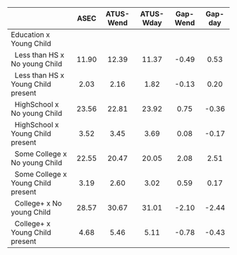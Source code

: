 
|                      |         ASEC |    ATUS-Wend |    ATUS-Wday |     Gap-Wend |      Gap-day |
| -------------------- | :----------: | :----------: | :----------: | :----------: | :----------: |
| Education x Young Child |              |              |              |              |              |
| &nbsp;&nbsp;Less than HS x No young Child |        11.90 |        12.39 |        11.37 |        -0.49 |         0.53 |
| &nbsp;&nbsp;Less than HS x Young Child present |         2.03 |         2.16 |         1.82 |        -0.13 |         0.20 |
| &nbsp;&nbsp;HighSchool x No young Child |        23.56 |        22.81 |        23.92 |         0.75 |        -0.36 |
| &nbsp;&nbsp;HighSchool x Young Child present |         3.52 |         3.45 |         3.69 |         0.08 |        -0.17 |
| &nbsp;&nbsp;Some College x No young Child |        22.55 |        20.47 |        20.05 |         2.08 |         2.51 |
| &nbsp;&nbsp;Some College x Young Child present |         3.19 |         2.60 |         3.02 |         0.59 |         0.17 |
| &nbsp;&nbsp;College+ x No young Child |        28.57 |        30.67 |        31.01 |        -2.10 |        -2.44 |
| &nbsp;&nbsp;College+ x Young Child present |         4.68 |         5.46 |         5.11 |        -0.78 |        -0.43 |

